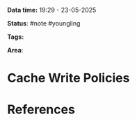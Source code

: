 **Data time:** 19:29 - 23-05-2025

**Status**: #note #youngling 

**Tags:** 

**Area**: 
# Cache Write Policies


# References